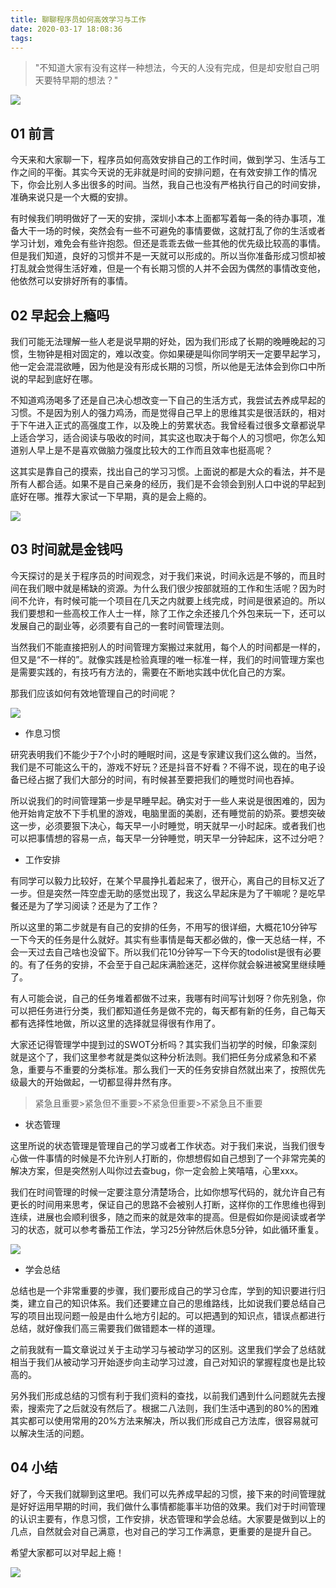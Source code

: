 ```yaml
---
title: 聊聊程序员如何高效学习与工作
date: 2020-03-17 18:08:36
tags:
---
```


> "不知道大家有没有这样一种想法，今天的人没有完成，但是却安慰自己明天要特早期的想法？"

![](../common/1.gif)


## 01 前言



今天来和大家聊一下，程序员如何高效安排自己的工作时间，做到学习、生活与工作之间的平衡。其实今天说的无非就是时间的安排问题，在有效安排工作的情况下，你会比别人多出很多的时间。当然，我自己也没有严格执行自己的时间安排，准确来说只是一个大概的安排。

有时候我们明明做好了一天的安排，深圳小本本上面都写着每一条的待办事项，准备大干一场的时候，突然会有一些不可避免的事情要做，这就打乱了你的生活或者学习计划，难免会有些许抱怨。但还是乖乖去做一些其他的优先级比较高的事情。但是我们知道，良好的习惯并不是一天就可以形成的。所以当你准备形成习惯却被打乱就会觉得生活好难，但是一个有长期习惯的人并不会因为偶然的事情改变他，他依然可以安排好所有的事情。



## 02 早起会上瘾吗



我们可能无法理解一些人老是说早期的好处，因为我们形成了长期的晚睡晚起的习惯，生物钟是相对固定的，难以改变。你如果硬是叫你同学明天一定要早起学习，他一定会混混欲睡，因为他是没有形成长期的习惯，所以他是无法体会到你口中所说的早起到底好在哪。

不知道鸡汤喝多了还是自己决心想改变一下自己的生活方式，我尝试去养成早起的习惯。不是因为别人的强力鸡汤，而是觉得自己早上的思维其实是很活跃的，相对于下午进入正式的高强度工作，以及晚上的劳累状态。我曾经看过很多文章都说早上适合学习，适合阅读与吸收的时间，其实这也取决于每个人的习惯吧，你怎么知道别人早上是不是喜欢做脑力强度比较大的工作而且效率也挺高呢？

这其实是靠自己的摸索，找出自己的学习习惯。上面说的都是大众的看法，并不是所有人都合适。如果不是自己亲身的经历，我们是不会领会到别人口中说的早起到底好在哪。推荐大家试一下早期，真的是会上瘾的。

![](./img/2.png)

## 03 时间就是金钱吗



今天探讨的是关于程序员的时间观念，对于我们来说，时间永远是不够的，而且时间在我们眼中就是稀缺的资源。为什么我们很少按部就班的工作和生活呢？因为时间不允许，有时候可能一个项目在几天之内就要上线完成，时间是很紧迫的。所以我们要想和一些高校工作人士一样，除了工作之余还接几个外包来玩一下，还可以发展自己的副业等，必须要有自己的一套时间管理法则。

当然我们不能直接把别人的时间管理方案搬过来就用，每个人的时间都是一样的，但又是“不一样的”。就像实践是检验真理的唯一标准一样，我们的时间管理方案也是需要实践的，有技巧有方法的，需要在不断地实践中优化自己的方案。

那我们应该如何有效地管理自己的时间呢？

![](./img/3.png)

- 作息习惯

研究表明我们不能少于7个小时的睡眠时间，这是专家建议我们这么做的。当然，我们是不可能这么干的，游戏不好玩？还是抖音不好看？不得不说，现在的电子设备已经占据了我们大部分的时间，有时候甚至要把我们的睡觉时间也吞掉。

所以说我们的时间管理第一步是早睡早起。确实对于一些人来说是很困难的，因为他开始肯定放不下手机里的游戏，电脑里面的美剧，还有睡觉前的奶茶。要想突破这一步，必须要狠下决心，每天早一小时睡觉，明天就早一小时起床。或者我们也可以把事情想的容易一点，每天早一分钟睡觉，明天早一分钟起床，这不过分吧？

- 工作安排

有同学可以毅力比较好，在某个早晨挣扎着起来了，很开心，离自己的目标又近了一步。但是突然一阵空虚无助的感觉出现了，我这么早起床是为了干嘛呢？是吃早餐还是为了学习阅读？还是为了工作？

所以这里的第二步就是有自己的安排的任务，不用写的很详细，大概花10分钟写一下今天的任务是什么就好。其实有些事情是每天都必做的，像一天总结一样，不会一天过去自己啥也没留下。所以我们花10分钟写一下今天的todolist是很有必要的。有了任务的安排，不会至于自己起床满脸迷茫，这样你就会躲进被窝里继续睡了。

有人可能会说，自己的任务堆着都做不过来，我哪有时间写计划呀？你先别急，你可以把任务进行分类，我们都知道任务是做不完的，每天都有新的任务，自己每天都有选择性地做，所以这里的选择就显得很有作用了。

大家还记得管理学中提到过的SWOT分析吗？其实我们当初学的时候，印象深刻就是这个了，我们这里参考就是类似这种分析法则。我们把任务分成紧急和不紧急，重要与不重要的分类标准。那么我们一天的任务安排自然就出来了，按照优先级最大的开始做起，一切都显得井然有序。

> 紧急且重要>紧急但不重要>不紧急但重要>不紧急且不重要



- 状态管理

这里所说的状态管理是管理自己的学习或者工作状态。对于我们来说，当我们很专心做一件事情的时候是不允许别人打断的，你想想假如自己想到了一个非常完美的解决方案，但是突然别人叫你过去查bug，你一定会脸上笑嘻嘻，心里xxx。

我们在时间管理的时候一定要注意分清楚场合，比如你想写代码的，就允许自己有更长的时间用来思考，保证自己的思路不会被别人打断，这样你的工作思维也得到连续，进展也会顺利很多，随之而来的就是效率的提高。但是假如你是阅读或者学习的状态，就可以参考番茄工作法，学习25分钟然后休息5分钟，如此循环重复。

![](./img/1.png)

- 学会总结

总结也是一个非常重要的步骤，我们要形成自己的学习仓库，学到的知识要进行归类，建立自己的知识体系。我们还要建立自己的思维路线，比如说我们要总结自己写的项目出现问题一般是由什么地方引起的。可以把遇到的知识点，错误点都进行总结，就好像我们高三需要我们做错题本一样的道理。

之前我就有一篇文章说过关于主动学习与被动学习的区别。这里我们学会了总结就相当于我们从被动学习开始逐步向主动学习过渡，自己对知识的掌握程度也是比较高的。

另外我们形成总结的习惯有利于我们资料的查找，以前我们遇到什么问题就先去搜索，搜索完了之后就没有然后了。根据二八法则，我们生活中遇到的80%的困难其实都可以使用常用的20%方法来解决，所以我们形成自己方法库，很容易就可以解决生活的问题。



## 04 小结



好了，今天我们就聊到这里吧。我们可以先养成早起的习惯，接下来的时间管理就是好好运用早期的时间，我们做什么事情都能事半功倍的效果。我们对于时间管理的认识主要有，作息习惯，工作安排，状态管理和学会总结。大家要是做到以上的几点，自然就会对自己满意，也对自己的学习工作满意，更重要的是提升自己。

希望大家都可以对早起上瘾！

![](../common/2.gif)